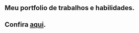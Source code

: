 ## Meu portfolio de trabalhos e habilidades.
## Confira <a href="gustavohernandes.netlify.app">aqui</a>.
